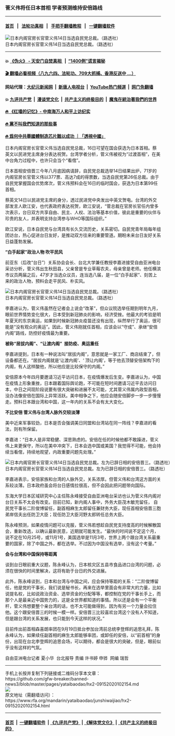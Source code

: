 ### 菅义伟将任日本首相   学者预测维持安倍路线
------------------------

#### [首页](https://github.com/gfw-breaker/banned-news3/blob/master/README.md) &nbsp;&nbsp;|&nbsp;&nbsp; [法轮功真相](https://github.com/begood0513/basic/blob/master/README.md)  &nbsp;&nbsp;|&nbsp;&nbsp; [手把手翻墙教程](https://github.com/gfw-breaker/guides/wiki)  &nbsp;&nbsp;|&nbsp;&nbsp; [一键翻墙软件](https://github.com/gfw-breaker/nogfw/blob/master/README.md)  



<div id="headerimg">
 <img alt="日本内阁官房长官菅义伟14日当选自民党总裁。（路透社）" src="https://www.rfa.org/mandarin/yataibaodao/junshiwaijiao/hx2-09152020102154.html/1.jpeg/@@images/3869641e-a9fd-4989-9a37-530a4bf4dd5b.jpeg" title="日本内阁官房长官菅义伟14日当选自民党总裁。（路透社）"/>
 <div id="headerimgcontents">
  <div id="headerimgcaption">
   <span>
    日本内阁官房长官菅义伟14日当选自民党总裁。（路透社）
   </span>
   <!-- zoomattribute -->
  </div>
  <!-- headerimgcaption -->
 </div>
 <!-- headerimagecontents -->
</div>

<hr/>


#### 💥 [《伪火》 - 天安门自焚真相 ](http://158.247.195.190:10000/videos/blog/weihuo.html)&nbsp; |&nbsp; [“1400例”谎言揭秘  ](http://158.247.195.190:10000/videos/blog/jiexi1400.html)

#### [ 🎬  翻墙必看视频（八九六四、法轮功、709大抓捕、香港反送中 ...）](https://github.com/gfw-breaker/links/blob/master/banned.md)

#### 网站代理：[大纪元新闻网](http://158.247.195.190:10080/gb/) &nbsp;|&nbsp; [新唐人电视台](http://158.247.195.190:8808/gb/)  &nbsp;|&nbsp; [YouTube热门频道](http://158.247.195.190/youtube.html) &nbsp;|&nbsp; [网门免翻墙](http://158.247.195.190:11000/show.aspx?name=ogHome)

#### 💥 [九评共产党](http://158.247.195.190:10000/videos/res/jiuping/)&nbsp; |&nbsp; [漫谈党文化](http://158.247.195.190:10000/videos/res/mtdwh/)&nbsp; |&nbsp; [共产主义的终极目的](http://158.247.195.190:10000/videos/res/zjmd/)&nbsp; |&nbsp; [魔鬼在統治著我們的世界](http://158.247.195.190:10000/videos/res/TheSpecter/)  

#### [ 🔥  《红墙的记忆》- 中南海万人和平上访纪实](http://158.247.195.190:10000/videos/news/../legend/index.html)

#### [ 🔥  黨不叫我們知道的那些事](http://158.247.195.190:10000/videos/news/truth02.html)

#### [ 🔥  爲何中共舉國體制造芯片難以成功 ｜「透視中國」](http://158.247.195.190:10000/videos/news/don03.html)

<div id="storytext">
 <div>
  <div class="slot_header">
  </div>
 </div>
 <p>
 </p>
 <p>
  日本内阁官房长官菅义伟当选自民党总裁，16日可望在国会获选为日本首相。蔡英文以民进党主席身分表达祝贺。台湾学者分析，菅义伟被视为“过渡首相”，在美中台角力过程中，也许只会当个“看倌”。
 </p>
 <p>
  日本首相安倍晋三今年八月底因病请辞，自民党总裁选举14日结果出炉，71岁的内阁官房长官菅义伟以377票、高达7成的得票数，当选自民党第26任总裁。由于自民党掌握国会优势席次，菅义伟预料会在16日的临时国会，获选为日本第99任首相。
 </p>
 <p>
 </p>
 <p>
 </p>
 <p>
  蔡英文14日以民进党主席的身分，透过民进党中央发出中英文贺电。台湾的外交部发言人欧江安，也代表政府表达祝贺，欧江安说，“菅总裁在官房长官任内曾多次表示，台日双方共享自由、民主、人权、法治等基本价值，彼此是重要的伙伴与珍贵的友人，并表明支持台湾参与WHO等国际组织。”
 </p>
 <p>
  欧江安说，日本自民党与台湾具有长久交流历史，关系密切。自民党青年局每年组团访台，热心促进台日友好，是推动双方往来的重要管道。期盼未来台日友好关系日益蓬勃发展。
 </p>
 <p>
  <b>
   “白手起家”政治人物 吹平民风
  </b>
 </p>
 <p>
  前亚东（后改“台日”）关系协会会长、台北大学兼任教授李嘉进接受自由亚洲电台采访分析，菅义伟出生秋田县，父亲曾是专业草莓农夫，母亲曾是老师。他任横滨市议员两届之后，47岁才当选众议员，连当选八届，是一位“白手起家”、刻苦上来的政治人物，预料会走平民风、朴实风。
 </p>
 <p>
 </p>
 <p>
  <div class="image-inline captioned" style="width:1280px;">
   <div style="width:1280px;">
    <img alt="日本内阁官房长官菅义伟14日当选自民党总裁。（路透社）" src="https://www.rfa.org/mandarin/yataibaodao/junshiwaijiao/hx2-09152020102154.html/2.jpeg" title="日本内阁官房长官菅义伟14日当选自民党总裁。（路透社）"/>
   </div>
   <div class="image-caption">
    <span style="width:1280px;">
     日本内阁官房长官菅义伟14日当选自民党总裁。（路透社）
    </span>
    <span class="copyright">
    </span>
   </div>
  </div>
 </p>
 <p>
  李嘉进认为，菅义伟虽然在记者会上说会“改革”，但众议院选举任期到明年九月，眼前世界情势变化很大，日本受到新冠肺炎的影响，经济受挫。他最大的考验是明年夏天的东京奥运，如果到时候新冠肺炎疫苗还没有出现，纵然举行了奥运，很可能是“没有观众的奥运”。因此，菅义伟刚就任首相，应该会以“守成”、承继“安倍内阁”路线，防控好疫情最为重要。
 </p>
 <p>
  <b>
   被称“居拔内阁”、“让渡内阁”  接防疫、奥运重任
  </b>
 </p>
 <p>
  李嘉进提到，日本有一种说法叫“居拔内阁”，意思就是一家工厂、商店结束了，但设备都还在。“居拔内阁就是‘让渡内阁’、‘ 顶让内阁’，等于他去顶替安倍架构下的内阁，有人这样酸他，所以他应是比较保守的内阁。”
 </p>
 <p>
  安倍原本今年四月要邀请习近平访问日本，在疫情爆发后生变。李嘉进认为，中国在疫情上形象重挫，日本跟着国际舆论跑，不可能在短时间邀请习近平去访问日本，中日之间现阶段说要有很大突破和进展不太可能，尤其菅义伟属内政型首相，没办法像安倍在国际上异常活跃。美中相争之下，他应会随安倍脚步一步一步慢慢走。预料日本跟台湾和中国，这一年内的关系不会有太大变化。
 </p>
 <p>
  <b>
   不比安倍 菅义伟与台湾人脉外交较淡薄
  </b>
 </p>
 <p>
  美中近来军事较劲，日本是否会强调美日同盟和台湾站在同一阵线？李嘉进的看法，则有所保留。
 </p>
 <p>
  李嘉进：“日本人是非常稳健、深思熟虑的。安倍在任的时候他都不敢躁进，菅义伟上来更保守，所以在美中冲突下，日本会选中国或美国？我觉得不可能，他会持续当看倌，持续地观望，内政重要问题先处理。”
 </p>
 <p>
 </p>
 <p>
  <div class="image-inline captioned" style="width:1280px;">
   <div style="width:1280px;">
    <img alt="日本内阁官房长官菅义伟14日当选自民党总裁。左为已辞日相的安倍晋三。（路透社）" src="https://www.rfa.org/mandarin/yataibaodao/junshiwaijiao/hx2-09152020102154.html/3.jpeg" title="日本内阁官房长官菅义伟14日当选自民党总裁。左为已辞日相的安倍晋三。（路透社）"/>
   </div>
   <div class="image-caption">
    <span style="width:1280px;">
     日本内阁官房长官菅义伟14日当选自民党总裁。左为已辞日相的安倍晋三。（路透社）
    </span>
    <span class="copyright">
    </span>
   </div>
  </div>
 </p>
 <p>
  李嘉进表示，安倍家族和台湾的人脉外交，关系浓厚。但菅义伟和台湾这方面的关系较淡薄。日本政府虽会将台日感情拉很高，但不会因此把问题带向国际。
 </p>
 <p>
  东海大学日本区域研究中心主任陈永峰接受自由亚洲电台采访也认为菅义伟内阁对台日关系不太会有改变。目前已知，新内阁人事中，外务大臣茂木敏充留任， 自民党干事长二阶俊博留任，副首相麻生太郎留任兼财务大臣，现任首相安倍晋三胞弟岸信夫出任防卫大臣；现任防卫大臣河野太郎转任总务大臣。
 </p>
 <p>
  陈永峰预测，如果疫情问题可以克服，菅义伟若想趁自民党支持度高的时候解散国会，重新改选，以确认最新民意，近期就可能发生。“最快的时间说不定这个月，说不定在10月25号，或11月1号，美国选举是11月3号，世界上两个跟台湾关系最重要的国家，除了中国之外，都在选举。不过因为中国没有选举，没有这个考量。”
 </p>
 <p>
  <b>
   会与台湾和中国保持等距离
  </b>
 </p>
 <p>
  谈到台日眼前重大议题，陈永峰认为，日本核灾区五县市食品进口台湾的问题，必须在很快的时间里解决，这将有助于台日的外交进展。
 </p>
 <p>
  此外，陈永峰谈到，日本和台湾与中国之间，应会保持等距的关系：“二阶俊博留任，他是党的干事长，我们说是秘书长，再来在选举里面会有非常大的力量，比如说提名权，比如说政治资金、选举资金的分配等等，都控制在党的干事长手上，而那个人是最亲近中国势力的，这是全世界都知道的事情。所以还是会有一个平衡杆，菅义伟想要整个亲台湾的话，也不太可能做得到，因为有另一个力量会拉住他。这个跟安倍晋三的时候一模一样。安倍晋三比较喜欢台湾这个没有人不知道，但是跟台湾的关系发展，也只能到今天这样的状况。”
 </p>
 <p>
  目前传出前首相森喜朗率团在9月19日抵台参加台湾前总统李登辉的追思礼拜，陈永峰认为，如果续任副首相的麻生太郎能够率团，或卸任的安倍，以“前首相”的身份，出现在台北李登辉的追思会场，可以期待，都会是很大的突破，但是，眼前似乎没有这样的气氛。
 </p>
 <p>
 </p>
 <p>
  自由亚洲电台记者 夏小华  台北报导 责编 许书婷 申铧  网编 瑞哲
 </p>
</div>

<hr/>
手机上长按并复制下列链接或二维码分享本文章：<br/>
https://github.com/gfw-breaker/banned-news3/blob/master/pages/yataibaodao/hx2-09152020102154.md <br/>
<a href='https://github.com/gfw-breaker/banned-news3/blob/master/pages/yataibaodao/hx2-09152020102154.md'><img src='https://github.com/gfw-breaker/banned-news3/blob/master/pages/yataibaodao/hx2-09152020102154.md.png'/></a> <br/>
原文地址（需翻墙访问）：https://www.rfa.org/mandarin/yataibaodao/junshiwaijiao/hx2-09152020102154.html


------------------------
#### [首页](https://github.com/gfw-breaker/banned-news3/blob/master/README.md) &nbsp;|&nbsp; [一键翻墙软件](https://github.com/gfw-breaker/nogfw/blob/master/README.md) &nbsp;| [《九评共产党》](https://github.com/gfw-breaker/9ping.md/blob/master/README.md#九评之一评共产党是什么) | [《解体党文化》](https://github.com/gfw-breaker/jtdwh.md/blob/master/README.md) | [《共产主义的终极目的》](https://github.com/gfw-breaker/gczydzjmd.md/blob/master/README.md)


<img src='http://gfw-breaker.win/banned-news3/pages/yataibaodao/hx2-09152020102154.md' width='0px' height='0px'/>